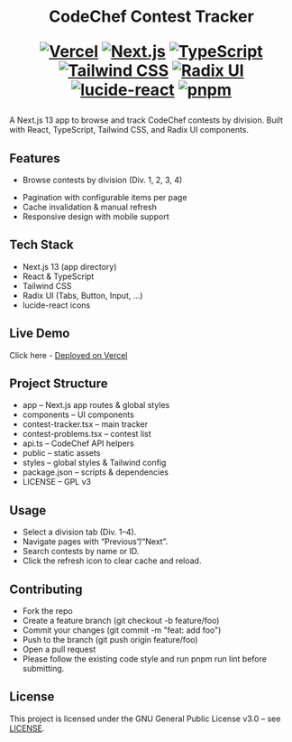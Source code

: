 
<h1 align="center"> CodeChef Contest Tracker
  <p align="center">


[![Vercel](https://img.shields.io/badge/deployed%20on-Vercel-000000?logo=vercel)](https://codechef-contest-tracker.vercel.app)  [![Next.js](https://img.shields.io/badge/Next.js-13-black?logo=next.js)](https://nextjs.org)  [![TypeScript](https://img.shields.io/badge/TypeScript-4.9-blue?logo=typescript)](https://www.typescriptlang.org)  [![Tailwind CSS](https://img.shields.io/badge/Tailwind_CSS-3.3-blue?logo=tailwind-css)](https://tailwindcss.com)  [![Radix UI](https://img.shields.io/badge/Radix_UI-stable-3A0CA3?logo=radix-ui)](https://www.radix-ui.com)  [![lucide-react](https://img.shields.io/badge/lucide--react-0.258.0-lightgrey?logo=react)](https://lucide.dev)  [![pnpm](https://img.shields.io/badge/Package_Manager-pnpm-F69220?logo=pnpm)](https://pnpm.io)  

  </p>
 </h1>
  

A Next.js 13 app to browse and track CodeChef contests by division.
Built with React, TypeScript, Tailwind CSS, and Radix UI components.

## Features
- Browse contests by division (Div. 1, 2, 3, 4)
<!-- - Search contests by name or ID -->
- Pagination with configurable items per page
- Cache invalidation & manual refresh
- Responsive design with mobile support

## Tech Stack
- Next.js 13 (app directory)
- React & TypeScript
- Tailwind CSS
- Radix UI (Tabs, Button, Input, …)
- lucide-react icons

## Live Demo
Click here - [Deployed on Vercel](https://codechef-contest-tracker.vercel.app/)

## Project Structure
- app – Next.js app routes & global styles
- components – UI components
- contest-tracker.tsx – main tracker
- contest-problems.tsx – contest list
- api.ts – CodeChef API helpers
- public – static assets
- styles – global styles & Tailwind config
- package.json – scripts & dependencies
- LICENSE – GPL v3

## Usage
- Select a division tab (Div. 1–4).
- Navigate pages with “Previous”/“Next”.
- Search contests by name or ID.
- Click the refresh icon to clear cache and reload.

## Contributing
- Fork the repo
- Create a feature branch (git checkout -b feature/foo)
- Commit your changes (git commit -m "feat: add foo")
- Push to the branch (git push origin feature/foo)
- Open a pull request
- Please follow the existing code style and run pnpm run lint before submitting.

## License
This project is licensed under the GNU General Public License v3.0 – see [LICENSE](/LICENSE).
